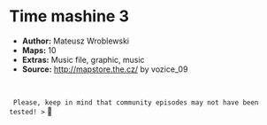 # Time mashine 3

- **Author:** Mateusz Wroblewski
- **Maps:** 10
- **Extras:** Music file, graphic, music
- **Source:** http://mapstore.the.cz/ by vozice_09

<br>

` Please, keep in mind that community episodes may not have been tested! >`  :chicken: